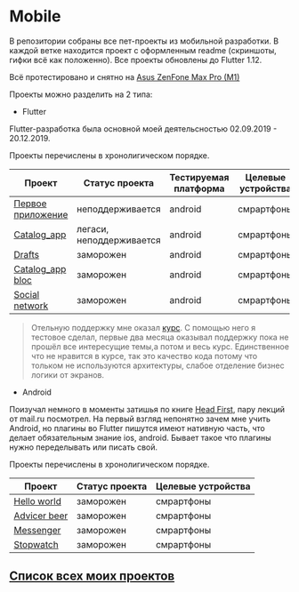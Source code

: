 # Mobile
В репозитории собраны все пет-проекты из мобильной разработки. В каждой ветке находится проект с оформленным readme (скриншоты, гифки всё как положенно). Все проекты обновлены до Flutter 1.12.

Всё протестировано и снятно на [Asus ZenFone Max Pro (M1)][MyPhoneRef]

Проекты можно разделить на 2 типа:
- Flutter

Flutter-разработка была основной моей деятельсностью 02.09.2019 - 20.12.2019. 
  
Проекты перечислены в хронолигическом порядке.

| Проект                          | Статус проекта                | Тестируемая платформа| Целевые устройства |
| ------------------------------- | --------------------          | -------------------- | ------------------ |
| [Первое приложение][FirstApp]   | неподдерживается              | android              | смрартфоны         | 
| [Catalog_app][OldCatalog]       | легаси, неподдерживается      | android              | смрартфоны         |
| [Drafts][Drafts]                | заморожен                     | android              | смрартфоны         |
| [Catalog_app bloc][BlocCatalog] | заморожен                     | android              | смрартфоны         |
| [Social network][SocialNetwork] | заморожен                     | android              | смрартфоны         |

>   Отельную поддержку мне оказал [курс][UdemyAcademiamind]. С помощью него я тестовое сделал, первые
>    два месяца оказывал поддержку пока не прошёл все интересущие темы,а потом и весь курс. Единственное что
>   не нравится в курсе, так это качество кода потому что тольком не используются архитектуры, слабое отделение бизнес логики от экранов.
 
- Android

 Поизучал немного в моменты затишья по книге [Head First](https://www.ozon.ru/context/detail/id/135330880/), пару лекций от mail.ru посмотрел. На первый взгляд непонятно зачем
 мне учить Android, но плагины во Flutter пишутся имеют нативную часть, что делает обязательным
 знание ios, android. Бывает такое что плагины нужно переделывать или писать свой.  
 
 Проекты перечислены в хронолигическом порядке.
  
| Проект                          | Статус проекта       | Целевые устройства |
| ------------------------------- | -------------------- | ------------------ |
| [Hello world][HelloWorld]       | заморожен            | смрартфоны         | 
| [Advicer beer][AdvicerBeer]     | заморожен            | смрартфоны         |
| [Messenger][Messanger]          | заморожен            | смрартфоны         |
| [Stopwatch][Stopwatch]          | заморожен            | смрартфоны         |

                                                                                                                                                                                                     
## [Список всех моих проектов][ListAllMyProject]

 
[FirstApp]:<https://github.com/iebrosalin/mobile/tree/flutter/first_app_flutter>
[OldCatalog]:<https://github.com/iebrosalin/mobile/tree/flutter/catalog_app/old>
[BlocCatalog]:<https://github.com/iebrosalin/mobile/tree/flutter/catalog_app/bloc>
[BlocCatalog]:<https://github.com/iebrosalin/mobile/tree/flutter/catalog_app/bloc>
[Drafts]:<https://github.com/iebrosalin/mobile/tree/flutter/drafrs_flutter>
[SocialNetwork]:<https://github.com/iebrosalin/mobile/tree/flutter/social_network>
[UdemyAcademiamind]:<https://www.udemy.com/course/learn-flutter-dart-to-build-ios-android-apps/>

[HelloWorld]:<https://github.com/iebrosalin/mobile/tree/android/hello_world>
[AdvicerBeer]:<https://github.com/iebrosalin/mobile/tree/android/advicer_beer>
[Messanger]:<https://github.com/iebrosalin/mobile/tree/android/messanger>
[Stopwatch]:<https://github.com/iebrosalin/mobile/tree/android/stopwatch>

[AndroidIcon]:<https://github.com/iebrosalin/mobile/blob/master/readme/master/icons/android.png>
[MyPhoneRef]:<https://www.asus.com/ru/Phone/ZenFone-Max-Pro-ZB602KL/Tech-Specs/>
[ListAllMyProject]:<https://github.com/iebrosalin/all_public_projects>
